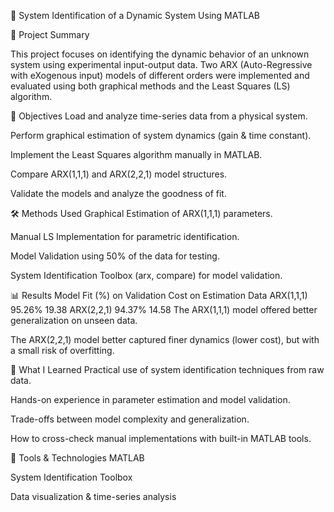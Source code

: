🔧 System Identification of a Dynamic System Using MATLAB


📌 Project Summary

This project focuses on identifying the dynamic behavior of an unknown system using experimental input-output data. Two ARX (Auto-Regressive with eXogenous input) models of different orders were implemented and evaluated using both graphical methods and the Least Squares (LS) algorithm.

🎯 Objectives
Load and analyze time-series data from a physical system.

Perform graphical estimation of system dynamics (gain & time constant).

Implement the Least Squares algorithm manually in MATLAB.

Compare ARX(1,1,1) and ARX(2,2,1) model structures.

Validate the models and analyze the goodness of fit.

🛠️ Methods Used
Graphical Estimation of ARX(1,1,1) parameters.

Manual LS Implementation for parametric identification.

Model Validation using 50% of the data for testing.

System Identification Toolbox (arx, compare) for model validation.

📊 Results
Model	Fit (%) on Validation	Cost on Estimation Data
ARX(1,1,1)	95.26%	19.38
ARX(2,2,1)	94.37%	14.58
The ARX(1,1,1) model offered better generalization on unseen data.

The ARX(2,2,1) model better captured finer dynamics (lower cost), but with a small risk of overfitting.

🧠 What I Learned
Practical use of system identification techniques from raw data.

Hands-on experience in parameter estimation and model validation.

Trade-offs between model complexity and generalization.

How to cross-check manual implementations with built-in MATLAB tools.

🧪 Tools & Technologies
MATLAB

System Identification Toolbox

Data visualization & time-series analysis
